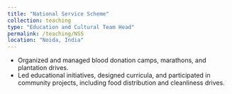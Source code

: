 ```yaml
---
title: "National Service Scheme"
collection: teaching
type: "Education and Cultural Team Head"
permalink: /teaching/NSS
location: "Noida, India"
---
```


  * Organized and managed blood donation camps, marathons, and plantation drives.
  * Led educational initiatives, designed curricula, and participated in community projects, including food distribution and cleanliness drives.
